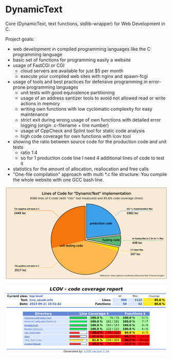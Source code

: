 # DynamicText
Core (DynamicText, text functions, stdlib-wrapper) for Web Development in C.

Project goals:

* web development in compiled programming languages like the C programming language
* basic set of functions for programming easily a website
* usage of FastCGI or CGI
  * cloud servers are available for just $5 per month
  * execute your compiled web sites with nginx and spawn-fcgi
* usage of tools and best practices for defensive programming in error-prone programming languages
  * unit tests with good equivalence partitioning
  * usage of an address santizer tools to avoid not allowed read or write actions in memory
  * writing own functions with low cyclomatic complexity for easy maintenance
  * strict exit during wrong usage of own functions with detailed error logging (origin .c-filename + line number)
  * usage of CppCheck and Splint tool for static code analysis
  * high code coverage for own functions with lcov tool
* showing the ratio between source code for the production code and unit tests
  * ratio 1:4
  * so for 1 production code line I need 4 additional lines of code to test it
* statistics for the amount of allocation, reallocation and free calls
* "One-file compilation" approach with multi *.c file structure: You compile the whole website with one GCC bash line.

![alt chart__lines_of_code](https://github.com/Maatuuli/DynamicText/blob/main/chart___lines_of_code.jpg?raw=true)

![alt code_coverage_overview](https://github.com/Maatuuli/DynamicText/blob/main/code_coverage.png?raw=true)
